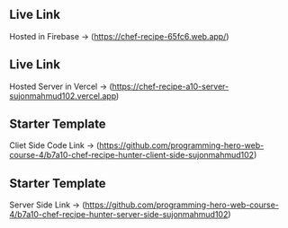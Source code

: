 ## Live Link
Hosted in Firebase -> (https://chef-recipe-65fc6.web.app/)

## Live Link
Hosted Server in Vercel -> (https://chef-recipe-a10-server-sujonmahmud102.vercel.app)

## Starter Template
Cliet Side Code Link -> (https://github.com/programming-hero-web-course-4/b7a10-chef-recipe-hunter-client-side-sujonmahmud102)


## Starter Template
Server Side Link -> (https://github.com/programming-hero-web-course-4/b7a10-chef-recipe-hunter-server-side-sujonmahmud102)